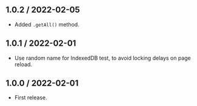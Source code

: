 1.0.2 / 2022-02-05
------------------

- Added `.getAll()` method.


1.0.1 / 2022-02-01
------------------

- Use random name for IndexedDB test, to avoid locking delays on page reload.


1.0.0 / 2022-02-01
------------------

- First release.
